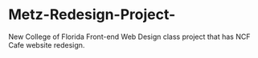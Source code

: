 # Metz-Redesign-Project-
New College of Florida Front-end Web Design class project that has NCF Cafe website redesign.
